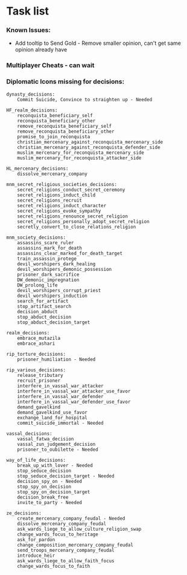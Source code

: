 # Task list
### Known Issues:
- Add tooltip to Send Gold - Remove smaller opinion, can't get same opinion already have
### Multiplayer Cheats - can wait
### Diplomatic Icons missing for decisions: 

	dynasty_decisions:
		Commit Suicide, Convince to straighten up - Needed
		
	HF_realm_decisions:
		reconquista_beneficiary_self
		reconquista_beneficiary_other
		remove_reconquista_beneficiary_self
		remove_reconquista_beneficiary_other
		promise_to_join_reconquista
		christian_mercenary_against_reconquista_mercenary_side
		christian_mercenary_against_reconquista_defender_side
		muslim_mercenary_for_reconquista_mercenary_side
		muslim_mercenary_for_reconquista_attacker_side
		
	HL_mercenary_decisions:
		dissolve_mercenary_company
		
	mnm_secret_religious_societies_decisions:
		secret_religions_conduct_secret_ceremony
		secret_religions_induct_child
		secret_religions_recruit
		secret_religions_induct_character
		secret_religions_evoke_sympathy
		secret_religions_renounce_secret_religion
		secret_religions_personally_adopt_secret_religion
		secretly_convert_to_close_relations_religion
		
	mnm_society_decisions:
		assassins_scare_ruler
		assassins_mark_for_death
		assassins_clear_marked_for_death_target
		train_assassin_protege
		devil_worshipers_dark_healing
		devil_worshipers_demonic_possession
		prisoner_dark_sacrifice
		DW_demonic_impregnation
		DW_prolong_life
		devil_worshipers_corrupt_priest
		devil_worshipers_induction
		search_for_artifact
		stop_artifact_search
		decision_abduct
		stop_abduct_decision
		stop_abduct_decision_target
		
	realm_decisions:
		embrace_mutazila
		embrace_ashari
		
	rip_torture_decisions:
		prisoner_humiliation - Needed
		
	rip_various_decisions:
		release_tributary
		recruit_prisoner
		interfere_in_vassal_war_attacker
		interfere_in_vassal_war_attacker_use_favor
		interfere_in_vassal_war_defender
		interfere_in_vassal_war_defender_use_favor
		demand_gavelkind
		demand_gavelkind_use_favor
		exchange_land_for_hospital
		commit_suicide_immortal - Needed
		
	vassal_decisions:
		vassal_fatwa_decision
		vassal_zun_judgement_decision
		prisoner_to_oubilette - Needed
		
	way_of_life_decisions:
		break_up_with_lover - Needed
		stop_seduce_decision
		stop_seduce_decision_target - Needed
		decision_spy_on - Needed
		stop_spy_on_decision
		stop_spy_on_decision_target
		decision_break_free
		invite_to_party - Needed
		
	ze_decisions:
		create_mercenary_company_feudal - Needed
		dissolve_mercenary_company_feudal
		ask_wards_liege_to_allow_culture_religion_swap
		change_wards_focus_to_heritage
		ask_for_pardon
		change_composition_mercenary_company_feudal
		send_troops_mercenary_company_feudal
		introduce_heir
		ask_wards_liege_to_allow_faith_focus
		change_wards_focus_to_faith
